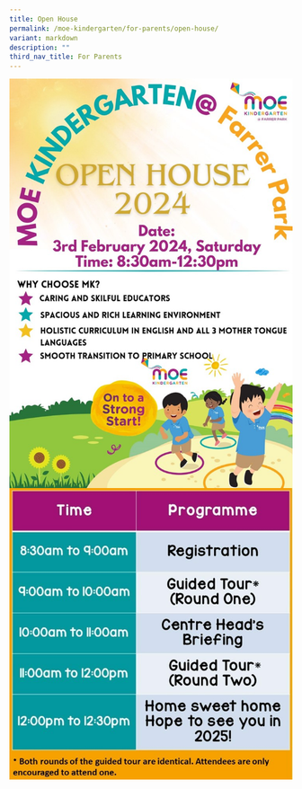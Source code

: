 ```yaml
---
title: Open House
permalink: /moe-kindergarten/for-parents/open-house/
variant: markdown
description: ""
third_nav_title: For Parents
---
```

<img align="center" src="/images/MK/MK_Open_House_Poster_2024.jpg">

<img align="center" src="/images/MK/Open_House_Schedule.jpg">